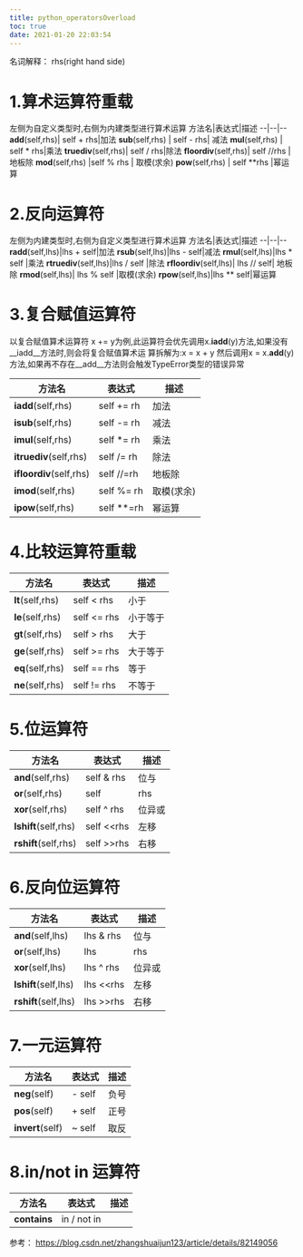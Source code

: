 ```yaml
---
title: python_operatorsOverload
toc: true
date: 2021-01-20 22:03:54
---
```

名词解释： rhs(right hand side)


# 1.算术运算符重载
左侧为自定义类型时,右侧为内建类型进行算术运算
方法名|表达式|描述
--|--|--
__add__(self,rhs)| self + rhs|加法
__sub__(self,rhs) | self - rhs| 减法
__mul__(self,rhs) | self * rhs|乘法
__truediv__(self,rhs)| self / rhs|除法
__floordiv__(self,rhs)|  self //rhs | 地板除
__mod__(self,rhs) |self % rhs | 取模(求余)
__pow__(self,rhs) | self **rhs |幂运算


# 2.反向运算符
左侧为内建类型时,右侧为自定义类型进行算术运算
方法名|表达式|描述
--|--|--
__radd__(self,lhs)|lhs + self|加法
__rsub__(self,lhs)|lhs - self|减法
__rmul__(self,lhs)|lhs * self |乘法
__rtruediv__(self,lhs)|lhs / self |除法
__rfloordiv__(self,lhs)| lhs // self| 地板除
__rmod__(self,lhs)| lhs % self |取模(求余)
__rpow__(self,lhs)|lhs ** self|幂运算

# 3.复合赋值运算符
以复合赋值算术运算符 x += y为例,此运算符会优先调用x.__iadd__(y)方法,如果没有__iadd__方法时,则会将复合赋值算术运          算拆解为:x = x + y
然后调用x = x.__add__(y)方法,如果再不存在__add__方法则会触发TypeError类型的错误异常

方法名|表达式|描述
--|--|--
__iadd__(self,rhs)       |self += rh|        加法
__isub__(self,rhs)       |self -= rh|         减法
__imul__(self,rhs)       |self *= rh|         乘法
__itruediv__(self,rhs)   |self /= rh|        除法
__ifloordiv__(self,rhs)  |self //=rh|        地板除
__imod__(self,rhs)       |self %= rh|     取模(求余)
__ipow__(self,rhs)       |self **=rh|       幂运算

# 4.比较运算符重载
方法名|表达式|描述
--|--|--
__lt__(self,rhs)|self < rhs |小于
__le__(self,rhs)|self <= rhs|小于等于
__gt__(self,rhs)|self > rhs |大于
__ge__(self,rhs)|self >= rhs|大于等于
__eq__(self,rhs)|self == rhs|等于
__ne__(self,rhs)|self != rhs|不等于

# 5.位运算符
方法名|表达式|描述
--|--|--
__and__(self,rhs)   |self & rhs|位与
__or__(self,rhs)    |self | rhs|位或
__xor__(self,rhs)   |self ^ rhs|位异或
__lshift__(self,rhs)|self <<rhs|左移
__rshift__(self,rhs)|self >>rhs|右移

# 6.反向位运算符
方法名|表达式|描述
--|--|--
__and__(self,lhs)   |lhs & rhs|位与
__or__(self,lhs)    |lhs | rhs|位或
__xor__(self,lhs)   |lhs ^ rhs|位异或
__lshift__(self,lhs)|lhs <<rhs|左移
__rshift__(self,lhs)|lhs >>rhs|右移

# 7.一元运算符
方法名|表达式|描述
--|--|--
__neg__(self)   |- self|负号
__pos__(self)   |+ self|正号
__invert__(self)|~ self|取反

# 8.in/not in 运算符
方法名|表达式|描述
--|--|--
__contains__|in / not in|



参考：
https://blog.csdn.net/zhangshuaijun123/article/details/82149056